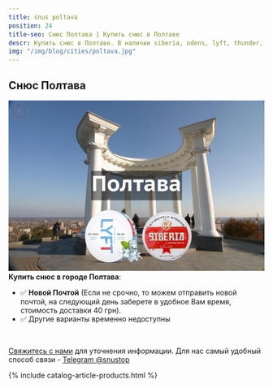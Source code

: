 ```yaml
---
title: snus poltava
position: 24
title-seo: Снюс Полтава | Купить снюс в Полтаве
descr: Купить снюс в Полтаве. В наличии siberia, odens, lyft, thunder, general и другие. Звоните +380675680230
img: "/img/blog/cities/poltava.jpg"
---
```


<section class="mb-4">
	<h1>Снюс Полтава</h1>
	<div class="row">
		<div class="col-md-7">
			<img class="img-fluid" src="/img/blog/cities/poltava.jpg" alt="Снюс в Полтаве">
		</div>
		<div class="col-md-5">
			<strong>Купить снюс в городе Полтава</strong>:
			<ul>
				<li>✅ <b>Новой Почтой</b> (Если не срочно, то можем отправить новой почтой, на следующий день заберете в удобное Вам время, стоимость доставки 40 грн).</li>
				<li>✅ Другие варианты временно недоступны</li>
			</ul><br>
			<p><a href="#contactModal" data-toggle="modal" data-target="#contactModal">Свяжитесь с нами</a> для уточнения информации. Для нас самый удобный способ связи - <a href="//t.me/snustop" target="_blank" title="Telegram"><i class="icon-telegram"></i>Telegram @snustop</a></p>
		</div>
	</div>
</section>

{% include catalog-article-products.html %}

